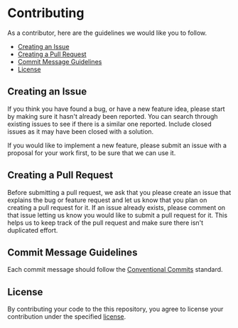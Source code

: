 # Contributing

As a contributor, here are the guidelines we would like you to follow.

- [Creating an Issue](#issue)
- [Creating a Pull Request](#pull-request)
- [Commit Message Guidelines](#commit)
- [License](#license)

## <a name="issue"></a> Creating an Issue

If you think you have found a bug, or have a new feature idea, please start by making sure it hasn't
already been reported. You can search through existing issues to see if there is a similar one reported. Include closed
issues as it may have been closed with a solution.

If you would like to implement a new feature, please submit an issue with a proposal for your work
first, to be sure that we can use it.

## <a name="pull-request"></a> Creating a Pull Request

Before submitting a pull request, we ask that you please create an issue that explains the bug or feature request and
let us know that you plan on creating a pull request for it. If an issue already exists, please comment on that issue
letting us know you would like to submit a pull request for it. This helps us to keep track of the pull request and
make sure there isn't duplicated effort.

## <a name="commit"></a> Commit Message Guidelines

Each commit message should follow the [Conventional Commits](https://conventionalcommits.org/) standard.

## License

By contributing your code to the this repository, you agree to license your contribution under the
specified [license](../LICENSE).
